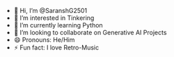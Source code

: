 - 👋 Hi, I’m @SaranshG2501
- 👀 I’m interested in Tinkering
- 🌱 I’m currently learning Python
- 💞️ I’m looking to collaborate on Generative AI Projects
- 😄 Pronouns: He/Him
- ⚡ Fun fact: I love Retro-Music


